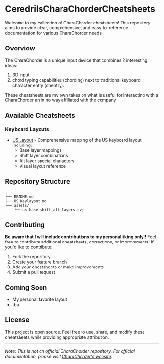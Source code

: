 # CeredrilsCharaChorderCheatsheets

Welcome to my collection of CharaChorder cheatsheets! This repository aims to provide clear, comprehensive, and easy-to-reference documentation for various CharaChorder needs.

## Overview

The CharaChorder is a unique input device that combines 2 interesting ideas:

1. 3D Input
2. chord typing capabilities (chording) next to traditional keyboard character entry (chentry).

These cheatsheets are my own takes on what is useful for interacting with a CharaChorder an in no way affiliated with the company

## Available Cheatsheets

### Keyboard Layouts

- [US Layout](US_Keylayout.md) - Comprehensive mapping of the US keyboard layout including:
  - Base layer mappings
  - Shift layer combinations
  - Alt layer special characters
  - Visual layout reference

## Repository Structure

```
.
├── README.md
├── US_Keylayout.md
└── assets/
    └── us_base_shift_alt_layers.svg
```

## Contributing

**Be aware that I will include contributions to my personal liking only!!**
Feel free to contribute additional cheatsheets, corrections, or improvements! If you'd like to contribute:

1. Fork the repository
2. Create your feature branch
3. Add your cheatsheets or make improvements
4. Submit a pull request

## Coming Soon

- My personal favorite layout
- tbu

## License

This project is open source. Feel free to use, share, and modify these cheatsheets while providing appropriate attribution.

---

_Note: This is not an official CharaChorder repository. For official documentation, please visit [CharaChorder's website](https://www.charachorder.com)._
